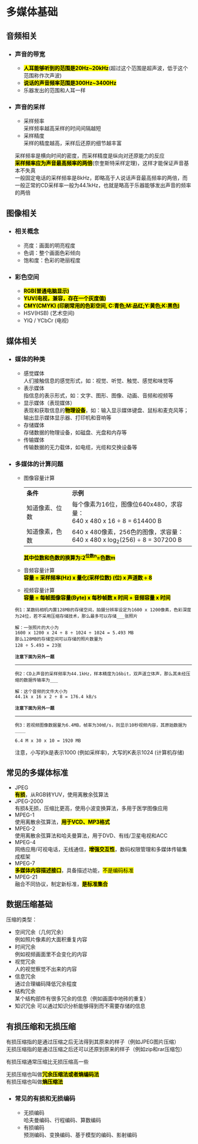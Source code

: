 # 多媒体基础
## 音频相关
- ### 声音的带宽
  - <mark>**人耳能够听到的范围是20Hz~20kHz**</mark>(超过这个范围是超声波，低于这个范围称作次声波)
  - <mark>**说话的声音频率范围是300Hz~3400Hz**</mark>
  - 乐器发出的范围和人耳一样
- ### 声音的采样
  - 采样频率  
  采样频率越高采样的时间间隔越短
  - 采样精度  
  采样的精度越高，采样后还原的细节越丰富

  采样频率是横向时间的密度，而采样精度是纵向对还原能力的反应  
  <mark>**采样频率应为声音最高频率的两倍**</mark>(奈奎斯特采样定理)，这样才能保证声音基本不失真  
  一般固定电话的采样频率是8kHz，即略高于人说话声音最高频率的两倍，而一般正常的CD采样率一般为44.1kHz，也就是略高于乐器能够发出声音的频率的两倍
## 图像相关
- ### 相关概念
  - 亮度：画面的明亮程度
  - 色调：整个画面色彩倾向
  - 饱和度：色彩的艳丽程度
- ### 彩色空间
  - <mark>**RGB(普通电脑显示)**</mark>
  - <mark>**YUV(电视，兼容，存在一个灰度值)**</mark>
  - <mark>**CMY(CMYK) (印刷常用的色彩空间, C:青色;M:品红;Y:黄色;K:黑色)**</mark>
  - HSV(HSB) (艺术空间)
  - YIQ / YCbCr (电视)
## 媒体相关
- ### 媒体的种类
  - 感觉媒体  
  人们接触信息的感觉形式，如：视觉、听觉、触觉、感觉和味觉等
  - 表示媒体  
  指信息的表示形式，如：文字、图形、图像、动画、音频和视频等
  - 显示媒体（表现媒体）  
  表现和获取信息的<mark>**物理设备**</mark>，如：输入显示媒体键盘、鼠标和麦克风等；输出显示媒体显示器、打印机和音响等
  - 存储媒体  
  存储数据的物理设备，如磁盘、光盘和内存等
  - 传输媒体  
  传输数据的无力载体，如电缆，光缆和交换设备等
- ### 多媒体的计算问题
  - 图像容量计算  
    <table>
    <tr>
      <td><b>条件</b></td>
      <td><b>示例</b></td>
    </tr>
    <tr>
      <td>知道像素、位数</td>
      <td>每个像素为16位，图像位640x480，求容量：<br>640 x 480 x 16 ÷ 8 = 614400 B</td>
    </tr>
    <tr>
      <td>知道像素，色数</td>
      <td>640 x 480像素，256色的图像，求容量：<br>640 x 480 x log<sub>2</sub>(256) ÷ 8 = 307200 B</td>
    </tr>
    </table>

    <mark>**其中位数和色数的换算为:2<sup>位数n</sup>=色数m**</mark>
  - 音频容量计算  
  <mark>**容量 = 采样频率(Hz) x 量化(采样位数) (位) x 声道数 ÷ 8**</mark>
  - 视频容量计算  
  <mark>**容量 = 每帧图像容量(Byte) x 每秒帧数 x 时间 + 音频容量 x 时间**</mark>
  ```
  例1：某数码相机内置128MB的存储空间，拍摄分辨率设定为1600 x 1200像素，色彩深度为24位，若不采用压缩存储技术，那么最多可以存储___张照片
  ```
  ```
  解：一张照片的大小为
  1600 x 1200 x 24 ÷ 8 ÷ 1024 ÷ 1024 = 5.493 MB
  那么128MB的存储空间可以存储的照片数量为
  128 ÷ 5.493 = 23张
  ```
  **`注意下面为另外一题`**
  ***
  ```
  例2：CD上声音的采样频率为44.1kHz，样本精度为16bit，双声道立体声，那么其未经压缩的数据传输率为___
  ```
  ```
  解：这个音频的文件大小为
  44.1k x 16 x 2 ÷ 8 = 176.4 kB/s
  ```
  **`注意下面为另外一题`**
  ***
  ```
  例3：若视频图像数据量为6.4MB，帧率为30帧/s，则显示10秒视频内容，其原始数据为____
  ```
  ```
  6.4 M x 30 x 10 = 1920 MB
  ```
  注意，小写的k是表示1000 (例如采样率)，大写的K表示1024 (计算机存储)
## 常见的多媒体标准
- JPEG  
<mark>**有损**</mark>，从RGB转YUV，使用离散余弦算法
- JPEG-2000  
有损&无损，压缩比更高，使用小波变换算法，多用于医学图像应用
- MPEG-1  
使用离散余弦算法，<mark>**用于VCD、MP3格式**</mark>
- MPEG-2  
使用离散余弦算法和哈夫曼算法，用于DVD、有线/卫星电视和ACC
- MPEG-4  
网络应用/可视电话，无线通信，<mark>**增强交互性**</mark>，数码权限管理和多媒体传输集成框架
- MPEG-7  
<mark>**多媒体内容描述接口**</mark>，具备描述功能，<mark>不是编码标准</mark>
- MPEG-21  
融合不同协议，制定新标准，<mark>**是标准集合**</mark>

## 数据压缩基础
压缩的类型：  
- 空间冗余（几何冗余）  
例如照片像素的大面积重复内容
- 时间冗余  
例如视频画面里不会变化的内容
- 视觉冗余  
人的视觉察觉不出来的内容
- 信息冗余  
通过合理编码降低冗余程度
- 结构冗余  
某个结构部件有很多冗余的信息（例如画面中地砖的重复）
- 知识冗余
可以通过知识分析能够得到而不需要存储的信息
## 有损压缩和无损压缩
有损压缩指的是通过压缩之后无法得到其原来的样子（例如JPEG图片压缩）  
无损压缩指的是通过压缩之后还可以还原到原来的样子（例如zip和rar压缩包）

有损压缩通常压缩比无损压缩高一些

无损压缩也叫做<mark>**冗余压缩法或者熵编码法**</mark>  
有损压缩也叫做<mark>**熵压缩法**</mark>

- ### 常见的有损和无损编码
  - 无损编码  
  哈夫曼编码、行程编码、算数编码
  - 有损编码  
  预测编码、变换编码、基于模型的编码、影射编码